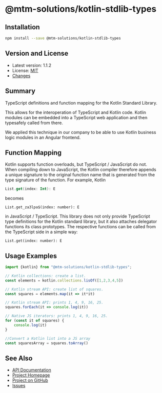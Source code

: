 # @mtm-solutions/kotlin-stdlib-types

## Installation

```sh
npm install --save @mtm-solutions/kotlin-stdlib-types
```

## Version and License

- Latest version: 1.1.2
- License: [MIT](https://mtm-solutions.github.io/kotlin-stdlib-types/LICENSE.md)
- [Changes](https://mtm-solutions.github.io/kotlin-stdlib-types/CHANGES.md)

## Summary

TypeScript definitions and function mapping for the Kotlin Standard Library.

This allows for the interoperation of TypeScript and Kotlin code.
Kotlin modules can be embedded into a TypeScript web application and then 
typesafely called from there.

We applied this technique in our company to be able to use Kotlin business 
logic modules in an Angular frontend.

## Function Mapping

Kotlin supports function overloads, but TypeScript / JavaScript do not.
When compiling down to JavaScript, the Kotlin compiler therefore appends
a unique signature to the original function name that is generated from 
the type signature of the function. For example, Kotlin

```Kotlin
List.get(index: Int): E
```

becomes

```TS
List.get_za3lpa$(index: number): E
```

in JavaScript / TypeScript.
This library does not only provide TypeScript type definitions for the Kotlin standard library,
but it also attaches delegator functions its class prototypes.
The respective functions can be called from the TypeScript side in a simple way:

```TS
List.get(index: number): E
```

## Usage Examples

```ts
import {kotlin} from "@mtm-solutions/kotlin-stdlib-types";

// Kotlin collections: create a list.
const elements = kotlin.collections.lisOf([1,2,3,4,5])

// Kotlin stream API: create list of squares.
const squares = elements.map(it => it*it)

// Kotlin stream API: prints 1, 4, 9, 16, 25.
squares.forEach(it => console.log(it))

// Native JS iterators: prints 1, 4, 9, 16, 25.
for (const it of squares) {
    console.log(it)
}

//Convert a Kotlin list into a JS array
const squaresArray = squares.toArray()
```

## See Also

- [API Documentation](https://mtm-solutions.github.io/kotlin-stdlib-types/docs/modules.html)
- [Project Homepage](https://mtm-solutions.github.io/kotlin-stdlib-types)
- [Project on GitHub](https://github.com/mtm-solutions/kotlin-stdlib-types)
- [Issues](https://github.com/mtm-solutions/kotlin-stdlib-types/issues)
